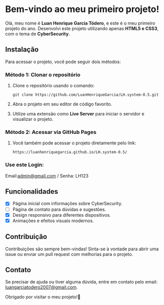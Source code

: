 # Bem-vindo ao meu primeiro projeto!
 
Olá, meu nome é **Luan Henrique Garcia Tódero**, e este é o meu primeiro projeto do ano. Desenvolvi este projeto utilizando apenas **HTML5 e CSS3**, com o tema de **CyberSecurity**.
 
## Instalação
 
Para acessar o projeto, você pode seguir dois métodos:
 
### Método 1: Clonar o repositório
 
1. Clone o repositório usando o comando:
   ```
   git clone https://github.com/LuanHenriqueGarcia/LH.system-0.5.git
   ```
 
2. Abra o projeto em seu editor de código favorito.
 
3. Utilize uma extensão como **Live Server** para iniciar o servidor e visualizar o projeto.
 
### Método 2: Acessar via GitHub Pages
 
1. Você também pode acessar o projeto diretamente pelo link:
    ```
    https://luanhenriquegarcia.github.io/LH.system-0.5/
    ```
### Use este Login:
   Email:admin@gmail.com /  Senha: LH123
  
## Funcionalidades
 
- [x] Página inicial com informações sobre CyberSecurity.
- [ ] Página de contato para dúvidas e sugestões.
- [x] Design responsivo para diferentes dispositivos.
- [x] Animações e efeitos visuais modernos.
 
## Contribuição
 
Contribuições são sempre bem-vindas! Sinta-se à vontade para abrir uma issue ou enviar um pull request com melhorias para o projeto.
 
## Contato
 
Se precisar de ajuda ou tiver alguma dúvida, entre em contato pelo email: [luangarciatodero2007@gmail.com](mailto:seuemail@gmail.com).
 
Obrigado por visitar o meu projeto!🎩
